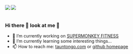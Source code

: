 <a href="https://www.tauntongo.com">
  <img align="left" src="https://github-readme-stats.vercel.app/api?username=tauntongo&show_icons=true" />
</a>
<a href="https://www.tauntongo.com">
  <img align="left" src="https://github-readme-stats.vercel.app/api/top-langs/?username=tauntongo&hide=html,javascript,css" />
</a>
<br />
<br />

  ### Hi there 👋 look at me :eyes:
- 🔭 I’m currently working on [SUPERMONKEY FITNESS](https://www.supermonkey.com.cn)
- 🌱 I’m currently learning some interesting things...
- 📫 How to reach me: [tauntongo.com](https://www.tauntongo.com) or [github homepage](https://www.github.com/tauntongo)

<!--
**tauntongo/tauntongo** is a ✨ _special_ ✨ repository because its `README.md` (this file) appears on your GitHub profile.

Here are some ideas to get you started:

- 🔭 I’m currently working on ...
- 🌱 I’m currently learning ...
- 👯 I’m looking to collaborate on ...
- 🤔 I’m looking for help with ...
- 💬 Ask me about ...
- 📫 How to reach me: ...
- 😄 Pronouns: ...
- ⚡ Fun fact: ...
-->
